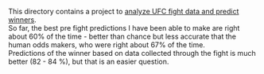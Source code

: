 This directory contains a project to <a href="presentation.ipynb">analyze UFC fight data and predict winners</a>.  
So far, the best pre fight predictions I have been able to make are right about 60% of the time - better than chance but less accurate that the human odds makers, who were right about 67% of the time.  
Predictions of the winner based on data collected through the fight is much better (82 - 84 %), but that is an easier
 question.